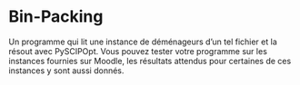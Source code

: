 # Bin-Packing
Un programme qui lit une instance de déménageurs d’un tel fichier et la résout avec PySCIPOpt. Vous pouvez tester votre programme sur les instances fournies sur Moodle, les résultats attendus pour certaines de ces instances y sont aussi donnés.
